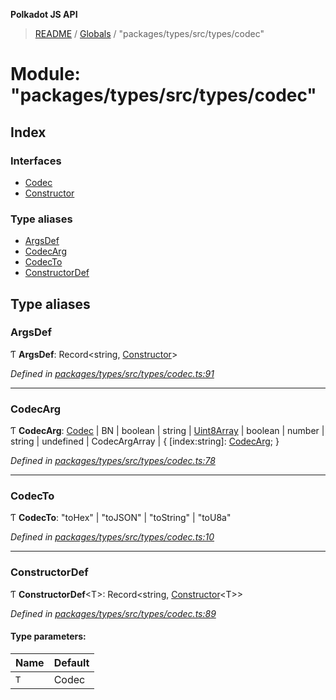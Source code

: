 **Polkadot JS API**

> [README](../README.md) / [Globals](../globals.md) / "packages/types/src/types/codec"

# Module: "packages/types/src/types/codec"

## Index

### Interfaces

* [Codec](../interfaces/_packages_types_src_types_codec_.codec.md)
* [Constructor](../interfaces/_packages_types_src_types_codec_.constructor.md)

### Type aliases

* [ArgsDef](_packages_types_src_types_codec_.md#argsdef)
* [CodecArg](_packages_types_src_types_codec_.md#codecarg)
* [CodecTo](_packages_types_src_types_codec_.md#codecto)
* [ConstructorDef](_packages_types_src_types_codec_.md#constructordef)

## Type aliases

### ArgsDef

Ƭ  **ArgsDef**: Record\<string, [Constructor](../interfaces/_packages_types_src_types_codec_.constructor.md)>

*Defined in [packages/types/src/types/codec.ts:91](https://github.com/polkadot-js/api/blob/19d6165bd/packages/types/src/types/codec.ts#L91)*

___

### CodecArg

Ƭ  **CodecArg**: [Codec](../interfaces/_packages_types_src_types_codec_.codec.md) \| BN \| boolean \| string \| [Uint8Array](../classes/_packages_types_src_codec_raw_.raw.md#uint8array) \| boolean \| number \| string \| undefined \| CodecArgArray \| { [index:string]: [CodecArg](_packages_types_src_types_codec_.md#codecarg);  }

*Defined in [packages/types/src/types/codec.ts:78](https://github.com/polkadot-js/api/blob/19d6165bd/packages/types/src/types/codec.ts#L78)*

___

### CodecTo

Ƭ  **CodecTo**: \"toHex\" \| \"toJSON\" \| \"toString\" \| \"toU8a\"

*Defined in [packages/types/src/types/codec.ts:10](https://github.com/polkadot-js/api/blob/19d6165bd/packages/types/src/types/codec.ts#L10)*

___

### ConstructorDef

Ƭ  **ConstructorDef**\<T>: Record\<string, [Constructor](../interfaces/_packages_types_src_types_codec_.constructor.md)\<T>>

*Defined in [packages/types/src/types/codec.ts:89](https://github.com/polkadot-js/api/blob/19d6165bd/packages/types/src/types/codec.ts#L89)*

#### Type parameters:

Name | Default |
------ | ------ |
`T` | Codec |
